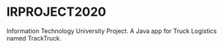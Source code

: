 # IRPROJECT2020
Information Technology University Project.
A Java app for Truck Logistics named TrackTruck.
